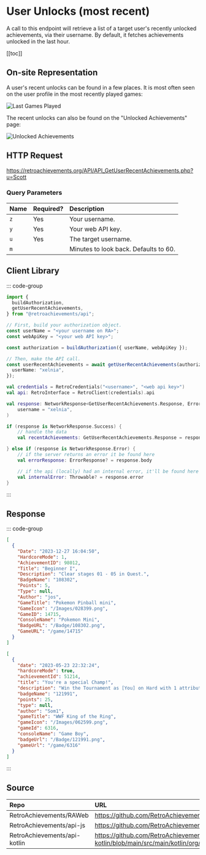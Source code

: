 <script setup>
import SampleRequest from '../components/SampleRequest.vue';
</script>

# User Unlocks (most recent)

A call to this endpoint will retrieve a list of a target user's recently unlocked achievements, via their username. By default, it fetches achievements unlocked in the last hour.

[[toc]]

## On-site Representation

A user's recent unlocks can be found in a few places. It is most often seen on the user profile in the most recently played games:

![Last Games Played](/last-games-played.png)

The recent unlocks can also be found on the "Unlocked Achievements" page:

![Unlocked Achievements](/unlocked-achievements.png)

## HTTP Request

<SampleRequest httpVerb="GET">https://retroachievements.org/API/API_GetUserRecentAchievements.php?u=Scott</SampleRequest>

### Query Parameters

| Name | Required? | Description                           |
| :--- | :-------- | :------------------------------------ |
| `z`  | Yes       | Your username.                        |
| `y`  | Yes       | Your web API key.                     |
| `u`  | Yes       | The target username.                  |
| `m`  |           | Minutes to look back. Defaults to 60. |

## Client Library

::: code-group

```ts [NodeJS]
import {
  buildAuthorization,
  getUserRecentAchievements,
} from "@retroachievements/api";

// First, build your authorization object.
const userName = "<your username on RA>";
const webApiKey = "<your web API key>";

const authorization = buildAuthorization({ userName, webApiKey });

// Then, make the API call.
const userRecentAchievements = await getUserRecentAchievements(authorization, {
  userName: "xelnia",
});
```

```kotlin [Kotlin]
val credentials = RetroCredentials("<username>", "<web api key>")
val api: RetroInterface = RetroClient(credentials).api

val response: NetworkResponse<GetUserRecentAchievements.Response, ErrorResponse> = api.getUserRecentAchievements(
    username = "xelnia",
)

if (response is NetworkResponse.Success) {
    // handle the data
    val recentAchievements: GetUserRecentAchievements.Response = response.body

} else if (response is NetworkResponse.Error) {
    // if the server returns an error it be found here
    val errorResponse: ErrorResponse? = response.body

    // if the api (locally) had an internal error, it'll be found here
    val internalError: Throwable? = response.error
}
```

:::

## Response

::: code-group

```json [HTTP Response]
[
  {
    "Date": "2023-12-27 16:04:50",
    "HardcoreMode": 1,
    "AchievementID": 98012,
    "Title": "Beginner I",
    "Description": "Clear stages 01 - 05 in Quest.",
    "BadgeName": "108302",
    "Points": 5,
    "Type": null,
    "Author": "jos",
    "GameTitle": "Pokemon Pinball mini",
    "GameIcon": "/Images/028399.png",
    "GameID": 14715,
    "ConsoleName": "Pokemon Mini",
    "BadgeURL": "/Badge/108302.png",
    "GameURL": "/game/14715"
  }
]
```

```json [NodeJS]
[
  {
    "date": "2023-05-23 22:32:24",
    "hardcoreMode": true,
    "achievementId": 51214,
    "title": "You're a special Champ!",
    "description": "Win the Tournament as [You] on Hard with 1 attribute on max. and 1 attribute on min.",
    "badgeName": "121991",
    "points": 25,
    "type": null,
    "author": "Som1",
    "gameTitle": "WWF King of the Ring",
    "gameIcon": "/Images/062599.png",
    "gameId": 6316,
    "consoleName": "Game Boy",
    "badgeUrl": "/Badge/121991.png",
    "gameUrl": "/game/6316"
  }
]
```

:::

## Source

| Repo                         | URL                                                                                                                  |
| :--------------------------- | :------------------------------------------------------------------------------------------------------------------- |
| RetroAchievements/RAWeb      | https://github.com/RetroAchievements/RAWeb/blob/master/public/API/API_GetUserRecentAchievements.php                  |
| RetroAchievements/api-js     | https://github.com/RetroAchievements/api-js/blob/main/src/user/getUserRecentAchievements.ts                          |
| RetroAchievements/api-kotlin | https://github.com/RetroAchievements/api-kotlin/blob/main/src/main/kotlin/org/retroachivements/api/RetroInterface.kt |
